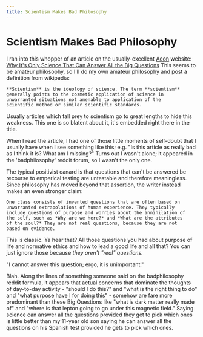 ```yaml
---
title: Scientism Makes Bad Philosophy
---
```


# Scientism Makes Bad Philosophy 
I ran into this whopper of an article
on the usually-excellent [Aeon](aeon.co) website: [Why It's Only
Science That Can Answer All the Big
Questions](https://aeon.co/ideas/why-its-only-science-that-can-answer-all-the-big-questions)
This seems to be amateur philosophy, so I'll do my own amateur
philosophy and post a definition from wikipedia:

    **Scientism** is the ideology of science. The term **scientism**
    generally points to the cosmetic application of science in
    unwarranted situations not amenable to application of the
    scientific method or similar scientific standards.

Usually articles which fall prey to scientism go to great
lengths to hide this weakness. This one is so blatent about it,
it's embedded right there in the title.

When I read the article, I had one of those little moments of self-doubt that I
usually have when I see something like this; e.g. "Is this article as
really bad as I think it is? What am I missing?" Turns out I wasn't
alone; it appeared in the 'badphilosophy' reddit forum, so I wasn't
the only one.

The typical positivist canard is that questions that can't be answered
be recourse to emperical testing are untestable and therefore
meaningless. Since philosophy has moved beyond that assertion, the
writer instead makes an even stronger claim:

    One class consists of invented questions that are often based on
    unwarranted extrapolations of human experience. They typically
    include questions of purpose and worries about the annihilation of
    the self, such as *Why are we here?* and *What are the attributes
    of the soul?* They are not real questions, because they are not
    based on evidence.

This is classic. Ya hear that? All those questions you had about
purpose of life and normative ethics and how to lead a good life and
all that?  You can just ignore those because *they aren't "real"
questions.*

"I cannot answer this question; ergo, it is unimportant."

Blah. Along the lines of something someone said on the badphilosophy
reddit formula, it appears that actual concerns that dominate the
thoughts of day-to-day activity - "should I do this?" and "what is the
right thing to do" and "what purpose have I for doing this" - somehow
are fare more predominant than these Big Questions like "what is dark
matter really made of" and "where is that lepton going to go under
this magnetic field." Saying science can answer all the questions
provided they get to pick which ones is little better than my 11-year
old son saying he can answer all the questions on his Spanish test
provided he gets to pick which ones.

